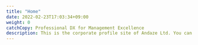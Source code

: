 ```yaml
---
title: "Home"
date: 2022-02-23T17:03:34+09:00
weight: 0
catchCopy: Professional DX for Management Excellence
description: This is the corporate profile site of Andaze Ltd. You can see why Andaze is chosen, our services, sustainability, company information, employment opportunities, and more. Andaze, a group of professionals who accelerate DX from a management perspective, is fully committed to the success of your business through services such as "PoC", "de-subscription support", "system development", and "SaaS development".
---
```


